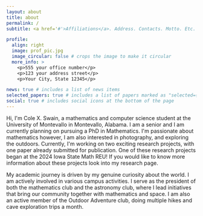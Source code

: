 ```yaml
---
layout: about
title: about
permalink: /
subtitle: <a href='#'>Affiliations</a>. Address. Contacts. Motto. Etc.

profile:
  align: right
  image: prof_pic.jpg
  image_circular: false # crops the image to make it circular
  more_info: >
    <p>555 your office number</p>
    <p>123 your address street</p>
    <p>Your City, State 12345</p>

news: true # includes a list of news items
selected_papers: true # includes a list of papers marked as "selected={true}"
social: true # includes social icons at the bottom of the page
---
```


Hi, I'm Cole X. Swain, a mathematics and computer science student at the University of Montevallo in Montevallo, Alabama. I am a senior and I am currently planning on pursuing a PhD in Mathematics. I'm passionate about mathematics however, I am also interested in photography, and exploring the outdoors. Currently, I'm working on two exciting research projects, with one paper already submitted for publication. One of these research projects began at the 2024 Iowa State Math REU! If you would like to know more information about these projects look into my research page.
                       
My academic journey is driven by my genuine curiosity about the world. I am actively involved in various campus activities. I serve as the president of both the mathematics club and the astronomy club, where I lead initiatives that bring our community together with mathematics and space. I am also an active member of the Outdoor Adventure club, doing multiple hikes and cave exploration trips a month.
